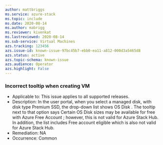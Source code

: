```yaml
---
author: mattbriggs
ms.service: azure-stack
ms.topic: include
ms.date: 2020-08-14
ms.author: mabrigg
ms.reviewer: kivenkat
ms.lastreviewed: 2020-08-14
ms.sub-service: Virtual Machines
azs.tracking: 123456
azs.issue-id: known-issue-97bc45b7-ebb0-ea11-a812-000d3a5465d8
azs.status: active
azs.topic-schema: known-issue
azs.audience: Operator
azs.highlight: False
---
```

### Incorrect tooltip when creating VM

- Applicable to: This issue applies to all supported releases.
- Description: In the user portal, when you select a managed disk, with disk type Premium SSD, the drop-down list shows OS Disk . The tooltip next to that option says Certain OS Disk sizes may be available for free with Azure Free Account ; however, this is not valid for Azure Stack Hub. In addition, the list includes Free account eligible which is also not valid for Azure Stack Hub. 
- Remediation: NA
- Occurrence: Common